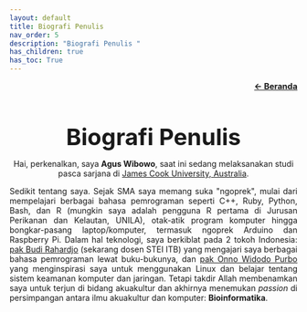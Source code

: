 ```yaml
---
layout: default
title: Biografi Penulis
nav_order: 5
description: "Biografi Penulis "
has_children: true
has_toc: True
---
```


<p style="text-align: right; font-size: 0.9rem;">
  <a href="https://www.bowo.digital/" style="font-weight: bold;">← Beranda</a>
</p>

<h1 style="text-align: center; font-size: 2.5rem; font-weight: bold; margin-bottom: 0.5rem;">
  <a href="https://www.bowo.digital/docs/bio.html" style="text-decoration: none; color: inherit;">
    Biografi Penulis
  </a>
</h1>

<p style="text-align: center;">
  Hai, perkenalkan, saya <strong>Agus Wibowo</strong>, saat ini sedang melaksanakan studi pasca sarjana di 
  <a href="https://www.jcu.edu.au/">James Cook University, Australia</a>.
</p>

<p style="text-align: justify;">
  Sedikit tentang saya. Sejak SMA saya memang suka "ngoprek", mulai dari mempelajari berbagai bahasa pemrograman seperti C++, Ruby, Python, Bash, dan R (mungkin saya adalah pengguna R pertama di Jurusan Perikanan dan Kelautan, UNILA), otak-atik program komputer hingga bongkar-pasang laptop/komputer, termasuk ngoprek Arduino dan Raspberry Pi. Dalam hal teknologi, saya berkiblat pada 2 tokoh Indonesia: <a href="https://github.com/rahard">pak Budi Rahardjo</a> (sekarang dosen STEI ITB) yang mengajari saya berbagai bahasa pemrograman lewat buku-bukunya, dan <a href="https://onnocenter.or.id/">pak Onno Widodo Purbo</a> yang menginspirasi saya untuk menggunakan Linux dan belajar tentang sistem keamanan komputer dan jaringan. Tetapi takdir Allah membenamkan saya untuk terjun di bidang akuakultur dan akhirnya menemukan <em>passion</em> di persimpangan antara ilmu akuakultur dan komputer: <strong>Bioinformatika</strong>.
</p>